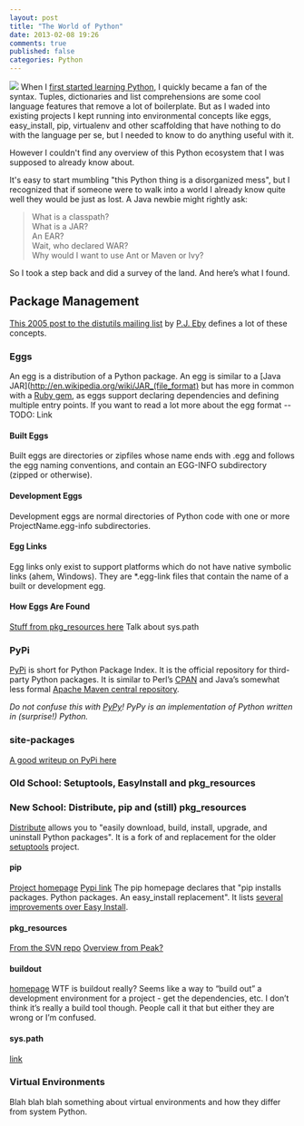 ```yaml
---
layout: post
title: "The World of Python"
date: 2013-02-08 19:26
comments: true
published: false
categories: Python
---
```

![](/assets/images/world-of-python.png)
When I [first started learning Python](http://code.google.com/edu/languages/google-python-class/), I quickly became a fan of the syntax.  Tuples, dictionaries and list comprehensions are some cool language features that remove a lot of boilerplate.  But as I waded into existing projects I kept running into environmental concepts like eggs, easy\_install, pip, virtualenv and other scaffolding that have nothing to do with the language per se, but I needed to know to do anything useful with it.

However I couldn't find any overview of this Python ecosystem that I was supposed to already know about.

It's easy to start mumbling "this Python thing is a disorganized mess", but I recognized that if someone were to walk into a world I already know quite well they would be just as lost.  A Java newbie might rightly ask:

> What is a classpath?<br/>
> What is a JAR?<br/>
> An EAR?<br/>
> Wait, who declared WAR?<br/>
> Why would I want to use Ant or Maven or Ivy?<br/>

So I took a step back and did a survey of the land.  And here’s what I found.

## Package Management
[This 2005 post to the distutils mailing list](http://mail.python.org/pipermail/distutils-sig/2005-June/004652.html) by [P.J. Eby](http://dirtsimple.org/programming/) defines a lot of these concepts.

### Eggs
An egg is a distribution of a Python package.  An egg is similar to a [Java JAR](http://en.wikipedia.org/wiki/JAR_(file_format) but has more in common with a [Ruby gem](http://docs.rubygems.org/read/chapter/1#page22), as eggs support declaring dependencies and defining multiple entry points.  If you want to read a lot more about the egg format --TODO: Link

#### Built Eggs
Built eggs are directories or zipfiles whose name ends with .egg and follows the egg naming conventions, and contain an EGG-INFO subdirectory (zipped or otherwise).

#### Development Eggs
Development eggs are normal directories of Python code with one or more ProjectName.egg-info subdirectories.

#### Egg Links
Egg links only exist to support platforms which do not have native symbolic links (ahem, Windows).  They are \*.egg-link files that contain the name of a built or development egg.

#### How Eggs Are Found
[Stuff from pkg\_resources here](http://packages.python.org/distribute/pkg_resources.html#overview)
Talk about sys.path


### PyPi
[PyPi](http://pypi.python.org/pypi) is short for Python Package Index.  It is the official repository for third-party Python packages.  It is similar to Perl’s [CPAN](http://www.cpan.org/) and Java’s somewhat less formal [Apache Maven central repository](http://search.maven.org/).

*Do not confuse this with [PyPy](http://pypy.org/)!  PyPy is an implementation of Python written in (surprise!) Python.*


### site-packages
[A good writeup on PyPi here](http://wiki.python.org/moin/CheeseShopTutorial)


### Old School: Setuptools, EasyInstall and pkg\_resources

### New School: Distribute, pip and (still) pkg\_resources
[Distribute](http://packages.python.org/distribute/) allows you to "easily download, build, install, upgrade, and uninstall Python packages".  It is a fork of and replacement for the older [setuptools](http://pypi.python.org/pypi/setuptools) project.

#### pip
[Project homepage](http://www.pip-installer.org/)
[Pypi link](http://pypi.python.org/pypi/pip)
The pip homepage declares that "pip installs packages. Python packages. An easy\_install replacement".  It lists [several improvements over Easy Install](http://www.pip-installer.org/en/latest/other-tools.html#pip-compared-to-easy-install).

#### pkg\_resources
[From the SVN repo](http://svn.python.org/projects/sandbox/trunk/setuptools/pkg_resources.py)
[Overview from Peak?](http://peak.telecommunity.com/DevCenter/PkgResources#overview)

#### buildout
[homepage](http://www.buildout.org/)
WTF is buildout really?  Seems like a way to “build out” a development environment for a project - get the dependencies, etc.  I don’t think it’s really a build tool though.  People call it that but either they are wrong or I’m confused.

#### sys.path
[link](http://docs.python.org/library/sys.html#sys.path)

### Virtual Environments
Blah blah blah something about virtual environments and how they differ from system Python.



